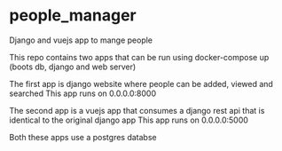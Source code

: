 # people_manager
Django and vuejs app to mange people

This repo contains two apps that can be run using docker-compose up (boots db, django and web server)

The first app is django website where people can be added, viewed and searched
This app runs on 0.0.0.0:8000

The second app is a vuejs app that consumes a django rest api that is identical to the original django app
This app runs on 0.0.0.0:5000

Both these apps use a postgres databse
